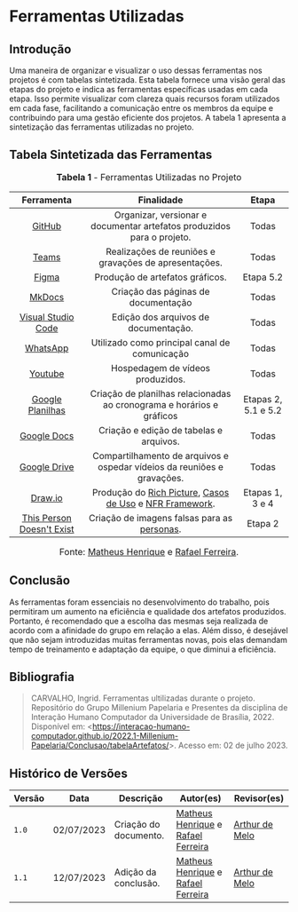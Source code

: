 # Ferramentas Utilizadas

## Introdução

Uma maneira de organizar e visualizar o uso dessas ferramentas nos projetos é com tabelas sintetizada. Esta tabela fornece uma visão geral das etapas do projeto e indica as ferramentas específicas usadas em cada etapa. Isso permite visualizar com clareza quais recursos foram utilizados em cada fase, facilitando a comunicação entre os membros da equipe e contribuindo para uma gestão eficiente dos projetos. A tabela 1 apresenta a sintetização das ferramentas utilizadas no projeto.

## Tabela Sintetizada das Ferramentas

<font size="3"><p style="text-align: center"><b>Tabela 1</b> - Ferramentas Utilizadas no Projeto</p></font>

|                                                        Ferramenta                                                        |                                                                                                                                                                        Finalidade                                                                                                                                                                        |        Etapa        |
| :----------------------------------------------------------------------------------------------------------------------: | :------------------------------------------------------------------------------------------------------------------------------------------------------------------------------------------------------------------------------------------------------------------------------------------------------------------------------------------------------: | :-----------------: |
|          [GitHub](https://requisitos-de-software.github.io/2023.1-BilheteriaDigital/planejamento/ferramentas/)           |                                                                                                                                          Organizar, versionar e documentar artefatos produzidos para o projeto.                                                                                                                                          |        Todas        |
|           [Teams](https://requisitos-de-software.github.io/2023.1-BilheteriaDigital/planejamento/ferramentas/)           |                                                                                                                                                  Realizações de reuniões e gravações de apresentações.                                                                                                                                                   |        Todas        |
|           [Figma](https://requisitos-de-software.github.io/2023.1-BilheteriaDigital/planejamento/ferramentas/)           |                                                                                                                                                             Produção de artefatos gráficos.                                                                                                                                                              |      Etapa 5.2      |
|          [MkDocs](https://requisitos-de-software.github.io/2023.1-BilheteriaDigital/planejamento/ferramentas/)           |                                                                                                                                                           Criação das páginas de documentação                                                                                                                                                            |        Todas        |
|    [Visual Studio Code](https://requisitos-de-software.github.io/2023.1-BilheteriaDigital/planejamento/ferramentas/)     |                                                                                                                                                           Edição dos arquivos de documentação.                                                                                                                                                           |        Todas        |
|         [WhatsApp](https://requisitos-de-software.github.io/2023.1-BilheteriaDigital/planejamento/ferramentas/)          |                                                                                                                                                      Utilizado como principal canal de comunicação                                                                                                                                                       |        Todas        |
|          [Youtube](https://requisitos-de-software.github.io/2023.1-BilheteriaDigital/planejamento/ferramentas/)          |                                                                                                                                                             Hospedagem de vídeos produzidos.                                                                                                                                                             |        Todas        |
|     [Google Planilhas](https://requisitos-de-software.github.io/2023.1-BilheteriaDigital/planejamento/ferramentas/)      |                                                                                                                                          Criação de planilhas relacionadas ao cronograma e horários e gráficos                                                                                                                                           | Etapas 2, 5.1 e 5.2 |
|        [Google Docs](https://requisitos-de-software.github.io/2023.1-BilheteriaDigital/planejamento/ferramentas/)        |                                                                                                                                                         Criação e edição de tabelas e arquivos.                                                                                                                                                          |        Todas        |
|       [Google Drive](https://requisitos-de-software.github.io/2023.1-BilheteriaDigital/planejamento/ferramentas/)        |                                                                                                                                         Compartilhamento de arquivos e ospedar vídeios da reuniões e gravações.                                                                                                                                          |        Todas        |
|          [Draw.io](https://requisitos-de-software.github.io/2023.1-BilheteriaDigital/planejamento/ferramentas/)          | Produção do [Rich Picture](https://requisitos-de-software.github.io/2023.1-BilheteriaDigital/pre-rastreabilidade/rich_picture/), [Casos de Uso](https://requisitos-de-software.github.io/2023.1-BilheteriaDigital/modelagem/useCase/) e [NFR Framework](https://requisitos-de-software.github.io/2023.1-BilheteriaDigital/modelagem/agil/nfrframework/). |   Etapas 1, 3 e 4   |
| [This Person Doesn't Exist](https://requisitos-de-software.github.io/2023.1-BilheteriaDigital/planejamento/ferramentas/) |                                                                                                          Criação de imagens falsas para as [personas](https://requisitos-de-software.github.io/2023.1-BilheteriaDigital/elicitacao/personas/).                                                                                                           |       Etapa 2       |

<font size="3"><p style="text-align: center">Fonte: [Matheus Henrique](https://github.com/mathonaut) e [Rafael Ferreira](https://github.com/RafaelCLG0).</p></font>

## Conclusão

As ferramentas foram essenciais no desenvolvimento do trabalho, pois permitiram um aumento na eficiência e qualidade dos artefatos produzidos. Portanto, é recomendado que a escolha das mesmas seja realizada de acordo com a afinidade do grupo em relação a elas. Além disso, é desejável que não sejam introduzidas muitas ferramentas novas, pois elas demandam tempo de treinamento e adaptação da equipe, o que diminui a eficiência.

## Bibliografia

> CARVALHO, Ingrid. Ferramentas ultilizadas durante o projeto. Repositório do Grupo Millenium Papelaria e Presentes da disciplina de Interação Humano Computador da Universidade de Brasília, 2022. Disponível em: <<https://interacao-humano-computador.github.io/2022.1-Millenium-Papelaria/Conclusao/tabelaArtefatos/>>. Acesso em: 02 de julho 2023.

## Histórico de Versões

| Versão | Data       | Descrição             | Autor(es)                                                                                           | Revisor(es)                                    |
| ------ | ---------- | --------------------- | --------------------------------------------------------------------------------------------------- | ---------------------------------------------- |
| `1.0`  | 02/07/2023 | Criação do documento. | [Matheus Henrique](https://github.com/mathonaut) e [Rafael Ferreira](https://github.com/RafaelCLG0) | [Arthur de Melo](https://github.com/arthurmlv) |
| `1.1`  | 12/07/2023 | Adição da conclusão.  | [Matheus Henrique](https://github.com/mathonaut) e [Rafael Ferreira](https://github.com/RafaelCLG0) | [Arthur de Melo](https://github.com/arthurmlv) |
